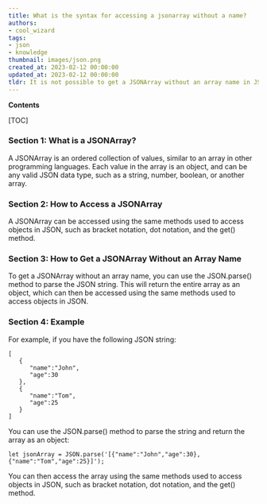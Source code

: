 ```yaml
---
title: What is the syntax for accessing a jsonarray without a name?
authors:
- cool_wizard
tags:
- json
- knowledge
thumbnail: images/json.png
created_at: 2023-02-12 00:00:00
updated_at: 2023-02-12 00:00:00
tldr: It is not possible to get a JSONArray without an array name in JSON.
---
```


**Contents**

[TOC]

### Section 1: What is a JSONArray?
A JSONArray is an ordered collection of values, similar to an array in other programming languages. Each value in the array is an object, and can be any valid JSON data type, such as a string, number, boolean, or another array.

### Section 2: How to Access a JSONArray
A JSONArray can be accessed using the same methods used to access objects in JSON, such as bracket notation, dot notation, and the get() method.

### Section 3: How to Get a JSONArray Without an Array Name
To get a JSONArray without an array name, you can use the JSON.parse() method to parse the JSON string. This will return the entire array as an object, which can then be accessed using the same methods used to access objects in JSON.

### Section 4: Example
For example, if you have the following JSON string:

```
[
   {
      "name":"John",
      "age":30
   },
   {
      "name":"Tom",
      "age":25
   }
]
```

You can use the JSON.parse() method to parse the string and return the array as an object:

```
let jsonArray = JSON.parse('[{"name":"John","age":30},{"name":"Tom","age":25}]');
```

You can then access the array using the same methods used to access objects in JSON, such as bracket notation, dot notation, and the get() method.
